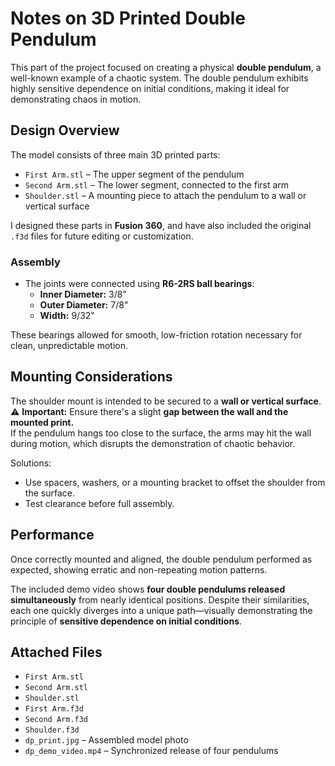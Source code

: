 # Notes on 3D Printed Double Pendulum

This part of the project focused on creating a physical **double pendulum**, a well-known example of a chaotic system. The double pendulum exhibits highly sensitive dependence on initial conditions, making it ideal for demonstrating chaos in motion.

## Design Overview

The model consists of three main 3D printed parts:

- `First Arm.stl` – The upper segment of the pendulum  
- `Second Arm.stl` – The lower segment, connected to the first arm  
- `Shoulder.stl` – A mounting piece to attach the pendulum to a wall or vertical surface  

I designed these parts in **Fusion 360**, and have also included the original `.f3d` files for future editing or customization.

### Assembly

- The joints were connected using **R6-2RS ball bearings**:  
  - **Inner Diameter:** 3/8"  
  - **Outer Diameter:** 7/8"  
  - **Width:** 9/32"

These bearings allowed for smooth, low-friction rotation necessary for clean, unpredictable motion.

## Mounting Considerations

The shoulder mount is intended to be secured to a **wall or vertical surface**.  
⚠️ **Important:** Ensure there's a slight **gap between the wall and the mounted print.**  
If the pendulum hangs too close to the surface, the arms may hit the wall during motion, which disrupts the demonstration of chaotic behavior.

Solutions:
- Use spacers, washers, or a mounting bracket to offset the shoulder from the surface.
- Test clearance before full assembly.

## Performance

Once correctly mounted and aligned, the double pendulum performed as expected, showing erratic and non-repeating motion patterns.

The included demo video shows **four double pendulums released simultaneously** from nearly identical positions. Despite their similarities, each one quickly diverges into a unique path—visually demonstrating the principle of **sensitive dependence on initial conditions**.

## Attached Files

- `First Arm.stl`  
- `Second Arm.stl`  
- `Shoulder.stl`  
- `First Arm.f3d`  
- `Second Arm.f3d`  
- `Shoulder.f3d`  
- `dp_print.jpg` – Assembled model photo  
- `dp_demo_video.mp4` – Synchronized release of four pendulums  
